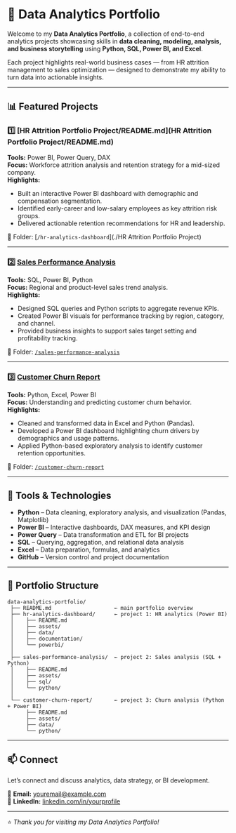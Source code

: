 # 🧠 Data Analytics Portfolio

Welcome to my **Data Analytics Portfolio**, a collection of end-to-end analytics projects showcasing skills in **data cleaning, modeling, analysis, and business storytelling** using **Python, SQL, Power BI, and Excel**.

Each project highlights real-world business cases — from HR attrition management to sales optimization — designed to demonstrate my ability to turn data into actionable insights.

---

## 📊 Featured Projects

### 1️⃣ [HR Attrition Portfolio Project/README.md](HR Attrition Portfolio Project/README.md)
**Tools:** Power BI, Power Query, DAX  
**Focus:** Workforce attrition analysis and retention strategy for a mid-sized company.  
**Highlights:**  
- Built an interactive Power BI dashboard with demographic and compensation segmentation.  
- Identified early-career and low-salary employees as key attrition risk groups.  
- Delivered actionable retention recommendations for HR and leadership.  

📂 Folder: [`/hr-analytics-dashboard`](./HR Attrition Portfolio Project)

---

### 2️⃣ [Sales Performance Analysis](./sales-performance-analysis/README.md)
**Tools:** SQL, Power BI, Python  
**Focus:** Regional and product-level sales trend analysis.  
**Highlights:**  
- Designed SQL queries and Python scripts to aggregate revenue KPIs.  
- Created Power BI visuals for performance tracking by region, category, and channel.  
- Provided business insights to support sales target setting and profitability tracking.  

📂 Folder: [`/sales-performance-analysis`](./sales-performance-analysis/)

---

### 3️⃣ [Customer Churn Report](./customer-churn-report/README.md)
**Tools:** Python, Excel, Power BI  
**Focus:** Understanding and predicting customer churn behavior.  
**Highlights:**  
- Cleaned and transformed data in Excel and Python (Pandas).  
- Developed a Power BI dashboard highlighting churn drivers by demographics and usage patterns.  
- Applied Python-based exploratory analysis to identify customer retention opportunities.  

📂 Folder: [`/customer-churn-report`](./customer-churn-report/)

---

## 🧰 Tools & Technologies
- **Python** – Data cleaning, exploratory analysis, and visualization (Pandas, Matplotlib)  
- **Power BI** – Interactive dashboards, DAX measures, and KPI design  
- **Power Query** – Data transformation and ETL for BI projects  
- **SQL** – Querying, aggregation, and relational data analysis  
- **Excel** – Data preparation, formulas, and analytics  
- **GitHub** – Version control and project documentation  

---

## 🧩 Portfolio Structure
```
data-analytics-portfolio/
 ├── README.md                    ← main portfolio overview
 ├── hr-analytics-dashboard/      ← project 1: HR analytics (Power BI)
 │    ├── README.md
 │    ├── assets/
 │    ├── data/
 │    ├── documentation/
 │    └── powerbi/
 │
 ├── sales-performance-analysis/  ← project 2: Sales analysis (SQL + Python)
 │    ├── README.md
 │    ├── assets/
 │    ├── sql/
 │    └── python/
 │
 └── customer-churn-report/       ← project 3: Churn analysis (Python + Power BI)
      ├── README.md
      ├── assets/
      ├── data/
      └── python/
```

---

## 📫 Connect
Let’s connect and discuss analytics, data strategy, or BI development.  

📧 **Email:** youremail@example.com  
🔗 **LinkedIn:** [linkedin.com/in/yourprofile](https://linkedin.com/in/yourprofile)

---
⭐ *Thank you for visiting my Data Analytics Portfolio!*

